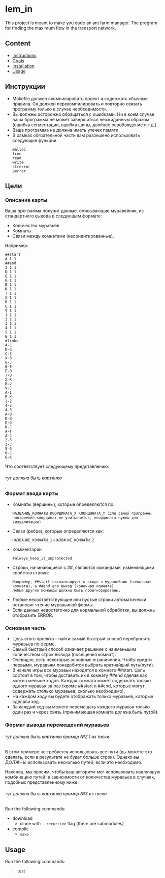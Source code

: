 # lem_in
This project is meant to make you code an ant farm manager.
The program for finding the maximum flow in the transport network.

## Content
- [Instructions](#инструкции)
- [Goals](#цели)
- [Installation](#installation)
- [Usage](#usage)

## Инструкции
- Makefile должен скомпилировать проект и содержать обычные правила. Он должен перекомпилировать и повторно связать программу только в случае необходимости.
- Вы должны осторожно обращаться с ошибками. Ни в коем случае ваша программа не может завершиться неожиданным образом (ошибка сегментации, ошибка шины, двойное освобождение и т.д.).
- Ваша программа не должна иметь утечек памяти.
- В рамках обязательной части вам разрешено использовать следующие функции:
  ```
  malloc
  free
  read
  write
  strerror
  perror
  ```

## Цели
### Описание карты
Ваша программа получит данные, описывающие муравейник, из стандартного вывода в следующем формате:
- Количество муравьев.
- Комнаты.
- Связи между комнатами (неориентированные).

Например:
```
##start
A 1 1
##end
J 1 1
D 1 1
E 1 1
G 1 1
B 1 1
K 1 1
T 1 1
X 1 1
R 1 1
C 1 1
V 1 1
1 1 1
2 1 1
3 1 1
4 1 1
5 1 1
6 1 1
#links
A-C
D-G
C-E
X-B
G-J
G-E
E-B
T-D
X-R
R-V
V-J
A-1
E-K
1-2
4-5
4-3
A-B
D-B
E-D
K-J
A-T
A-4
2-3
3-J
5-6
6-J
G-K
```
Что соответствует следующему представлению:
  ###### тут должна быть картинка
### Формат ввода карты
- Комнаты (вершины), которые определяются по:
  ```
  НАЗВАНИЕ_КОМНАТЫ КООРДИНАТА_Х КООРДИНАТА_Y (для самой программы повторение координат не учитывается, координаты нужны для визуализации)
  ```
- Связи (ребра), которые определяются как:
  ```
  НАЗВАНИЕ_КОМНАТЫ_1-НАЗВАНИЕ_КОМНАТЫ_2
  ```
- Комментарии
  ```
  #always_keep_it_unprotected
  ```
- Строки, начинающиеся с ##, являются командами, изменяющими свойства строки:
  ```
  Например, ##start сигнализирует о входе в муравейник (начальная комната), а ##end его выход (конечная комната).
  Любые другие команды должны быть проигнорированы.
  ```
- Любые несоответствующие или пустые строки автоматически остановят чтение муравьиной фермы.
- Если данных недостаточно для нормальной обработки, вы должны отобразить ERROR.
### Основная часть
- Цель этого проекта - найти самый быстрый способ перебросить муравьев по ферме.
- Самый быстрый способ означает решение с наименьшим количеством строк вывода (посещения комнат).
- Очевидно, есть некоторые основные ограничения. Чтобы придти первыми, муравьям понадобится
выбрать кратчайший путь(пути).
- В начале игры все муравьи находятся в комнате ##start. Цель состоит в том, чтобы доставить их в комнату ##end сделав как можно меньше ходов. Каждая комната может
содержать только одного муравья за раз (кроме ##start и ##end, которые могут содержать столько муравьев, сколько необходимо).
- На каждом ходу вы будете отображать только муравьев, которые сделали ход.
- За каждый ход вы можете перемещать каждого муравья только один раз и через связь (принимающая комната должна быть путой).
### Формат вывода перемещений муравьев
###### тут должна быть картинка пример №2.1 из таски
В этом примере не требуется использовать все пути (вы можете это сделать, если
в результате не будет больше строк). Однако вы ДОЛЖНЫ использовать несколько путей, если это необходимо.

Наконец, мы просим, чтобы ваш алгоритм мог использовать наилучшую комбинацию путей.
в зависимости от количества муравьев в случаях, подобных представленному ниже.
###### тут должна быть картинка пример №3 из таски


Run the following commands:
* download
  - clone with `--recursive` flag (there are submodules)
* compile
  - `make`
  
## Usage
Run the following commands:
  > test





